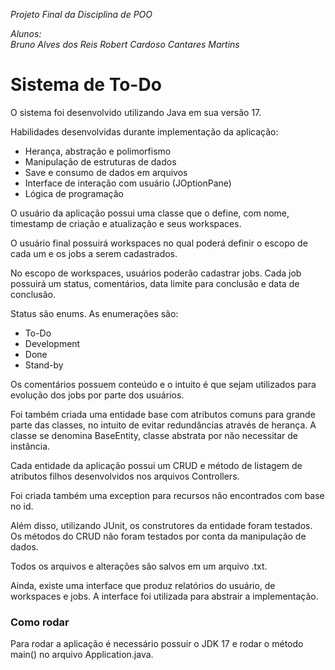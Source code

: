 <p style="font-style: italic">
    Projeto Final da Disciplina de POO
</p>

<p style="font-style: italic">
    Alunos:<br>
    Bruno Alves dos Reis
    Robert Cardoso Cantares Martins
</p>



# Sistema de To-Do

O sistema foi desenvolvido utilizando Java em sua versão 17.

Habilidades desenvolvidas durante implementação da aplicação:

- Herança, abstração e polimorfismo
- Manipulação de estruturas de dados
- Save e consumo de dados em arquivos
- Interface de interação com usuário (JOptionPane)
- Lógica de programação

O usuário da aplicação possui uma classe que o define,
com nome, timestamp de criação e atualização e seus workspaces.

O usuário final possuirá workspaces no qual poderá definir
o escopo de cada um e os jobs a serem cadastrados.

No escopo de workspaces, usuários poderão cadastrar jobs.
Cada job possuirá um status, comentários, data limite para conclusão
e data de conclusão.

Status são enums. As enumerações são:

- To-Do
- Development
- Done
- Stand-by

Os comentários possuem conteúdo e o intuito é que sejam utilizados
para evolução dos jobs por parte dos usuários.

Foi também criada uma entidade base com atributos comuns
para grande parte das classes, no intuito de evitar redundâncias
através de herança. A classe se denomina BaseEntity,
classe abstrata por não necessitar de instância.

Cada entidade da aplicação possui um CRUD e método de listagem
de atributos filhos desenvolvidos nos arquivos Controllers.

Foi criada também uma exception para recursos não encontrados com
base no id.

Além disso, utilizando JUnit, os construtores da entidade foram
testados. Os métodos do CRUD não foram testados por conta da 
manipulação de dados.

Todos os arquivos e alterações são salvos em um arquivo .txt.

Ainda, existe uma interface que produz relatórios do usuário,
de workspaces e jobs. A interface foi utilizada para abstrair
a implementação.

### Como rodar

Para rodar a aplicação é necessário possuir o JDK 17 e rodar o
método main() no arquivo Application.java.